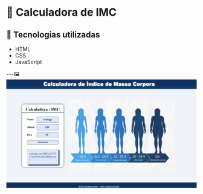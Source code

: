 # 🧮 Calculadora de IMC  

## 🚀 Tecnologias utilizadas
- HTML  
- CSS  
- JavaScript  

---🖼️
![Calculadora IMC](fotocalculadora.png)
